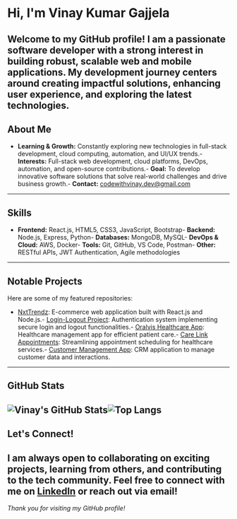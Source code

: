 # Hi, I'm Vinay Kumar Gajjela
Welcome to my GitHub profile! I am a passionate software developer with a strong interest in building robust, scalable web and mobile applications. My development journey centers around creating impactful solutions, enhancing user experience, and exploring the latest technologies.
---
## About Me
- **Learning & Growth:** Constantly exploring new technologies in full-stack development, cloud computing, automation, and UI/UX trends.- **Interests:** Full-stack web development, cloud platforms, DevOps, automation, and open-source contributions.- **Goal:** To develop innovative software solutions that solve real-world challenges and drive business growth.- **Contact:** [codewithvinay.dev@gmail.com](mailto:codewithvinay.dev@gmail.com)
---
## Skills
- **Frontend:** React.js, HTML5, CSS3, JavaScript, Bootstrap- **Backend:** Node.js, Express, Python- **Databases:** MongoDB, MySQL- **DevOps & Cloud:** AWS, Docker- **Tools:** Git, GitHub, VS Code, Postman- **Other:** RESTful APIs, JWT Authentication, Agile methodologies
---
## Notable Projects
Here are some of my featured repositories:
- [NxtTrendz](https://github.com/vinaykumargajjela/NxtTrendz): E-commerce web application built with React.js and Node.js.- [Login-Logout Project](https://github.com/vinaykumargajjela/login-logout-project): Authentication system implementing secure login and logout functionalities.- [Oralvis Healthcare App](https://github.com/vinaykumargajjela/oralvis-healthcare-app): Healthcare management app for efficient patient care.- [Care Link Appointments](https://github.com/vinaykumargajjela/care-link-appointments): Streamlining appointment scheduling for healthcare services.- [Customer Management App](https://github.com/vinaykumargajjela/customer-management-app): CRM application to manage customer data and interactions.
---
## GitHub Stats
![Vinay's GitHub Stats](https://github-readme-stats.vercel.app/api?username=vinaykumargajjela&show_icons=true&theme=radical)![Top Langs](https://github-readme-stats.vercel.app/api/top-langs/?username=vinaykumargajjela&layout=compact&theme=radical)
---
## Let's Connect!
I am always open to collaborating on exciting projects, learning from others, and contributing to the tech community. Feel free to connect with me on [LinkedIn](https://www.linkedin.com/in/vinaykumargajjela/) or reach out via email!
---
*Thank you for visiting my GitHub profile!*
